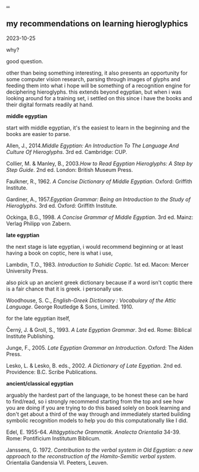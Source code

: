 **[..](/)**

## my recommendations on learning hieroglyphics

<time id ="post-date">2023-10-25</time>


why?

good question.

other than being something interesting, it also presents an opportunity for some computer vision research, parsing through images of glyphs and feeding them into what i hope will be something of a recognition engine for deciphering hieroglyphs. this extends beyond egyptian, but when i was looking around for a training set, i settled on this since i have the books and their digital formats readily at hand. 

**middle egyptian**

start with middle egyptian, it's the easiest to learn in the beginning and the books are easier to parse.

Allen, J., 2014.*Middle Egyptian: An Introduction To The Language And Culture Of Hieroglyphs*. 3rd ed. Cambridge: CUP.

Collier, M. & Manley, B., 2003.*How to Read Egyptian Hieroglyphs: A Step by Step Guide*. 2nd ed. London: British Museum Press.

Faulkner, R., 1962. *A Concise Dictionary of Middle Egyptian*. Oxford: Griffith Institute.

Gardiner, A., 1957.*Egyptian Grammar: Being an Introduction to the Study of Hieroglyphs*. 3rd ed. Oxford: Griffith Institute.

Ockinga, B.G., 1998. *A Concise Grammar of Middle Egyptian*. 3rd ed. Mainz: Verlag Philipp von Zabern.  


**late egyptian**

the next stage is late egyptian, i would recommend beginning or at least having a book on coptic, here is what i use,

Lambdin, T.O., 1983. *Introduction to Sahidic Coptic*. 1st ed. Macon: Mercer University Press.

also pick up an ancient greek dictionary because if a word isn't coptic there is a fair chance that it is greek. i personally use.

Woodhouse, S. C., *English-Greek Dictionary : Vocabulary of the Attic Language*. George Routledge & Sons, Limited. 1910.

for the late egyptian itself,

Černý, J. & Groll, S., 1993. *A Late Egyptian Grammar*. 3rd ed. Rome: Biblical Institute Publishing.

Junge, F., 2005. *Late Egyptian Grammar an Introduction*. Oxford: The Alden Press.

Lesko, L. & Lesko, B. eds., 2002. *A Dictionary of Late Egyptian*. 2nd ed. Providence: B.C. Scribe Publications.

**ancient/classical egyptian**

arguably the hardest part of the language, to be honest these can be hard to find/read, so i strongly recommend starting from the top and see how you are doing if you are trying to do this based solely on book learning and don't get about a third of the way through and immediately started building symbolic recognition models to help you do this computationally like I did. 

Edel, E. 1955-64. *Altägyptische Grammatik. Analecta Orientalia* 34-39. Rome: Pontificium Institutum Biblicum.

Janssens, G. 1972.  *Contribution to the verbal system in Old Egyptian: a new approach to the reconstruction of the Hamito-Semitic verbal system*. Orientalia Gandensia VI. Peeters, Leuven.
